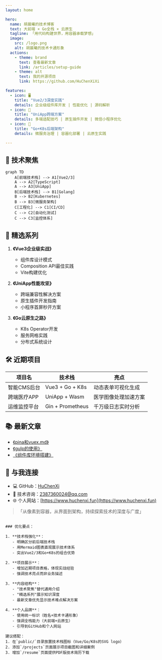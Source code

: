 ```yaml
---
layout: home

hero:
  name: 胡晨曦的技术博客
  text: 大前端 × Go全栈 × 云原生
  tagline: 「用代码构建世界，用容器承载梦想」
  image:
    src: /logo.png
    alt: 胡晨曦的技术卡通形象
  actions:
    - theme: brand
      text: 查看最新文章
      link: /articles/setup-guide
    - theme: alt
      text: 我的开源项目
      link: https://github.com/HuChenXiXi

features:
  - icon: 🖥️
    title: "Vue2/3深度实践"
    details: 企业级组件库开发 | 性能优化 | 源码解析
  - icon: 📱
    title: "UniApp跨端方案"
    details: 多端适配技巧 | 原生插件开发 | 微信小程序优化
  - icon: 🚀
    title: "Go+K8s后端架构"
    details: 微服务治理 | 容器化部署 | 云原生实践

---
```


## 🎯 技术聚焦

```mermaid
graph TD
    A[前端技术栈] --> A1[Vue2/3]
    A --> A2[TypeScript]
    A --> A3[UniApp]
    B[后端技术栈] --> B1[Golang]
    B --> B2[Kubernetes]
    B --> B3[微服务架构]
    C[工程化] --> C1[CI/CD]
    C --> C2[自动化测试]
    C --> C3[监控体系]
```

## 📌 精选系列

1. **《Vue3企业级实战》**  
   - 组件库设计模式  
   - Composition API最佳实践  
   - Vite构建优化  

2. **《UniApp性能攻坚》**  
   - 跨端兼容性解决方案  
   - 原生插件开发指南  
   - 小程序首屏秒开方案  

3. **《Go云原生之路》**  
   - K8s Operator开发  
   - 服务网格实践  
   - 分布式系统设计  

## 🛠️ 近期项目

| 项目名         | 技术栈               | 亮点                     |
|----------------|---------------------|--------------------------|
| 智能CMS后台    | Vue3 + Go + K8s     | 动态表单可视化生成        |
| 跨端医疗APP    | UniApp + Wasm       | 医学图像处理加速方案      |
| 运维监控平台   | Gin + Prometheus    | 千万级日志实时分析        |

## 📚 最新文章

- [《pina和vuex.md》](/articles/pina-vuex)  
- [《gulp的使用》](/articles/gulp-usage)  
- [《组件库环境搭建》](/articles/setup-guide)  

## 🤝 与我连接

- 💻 GitHub：[HuChenXi](https://github.com/HuChenXiXi)  
- 📧 技术咨询：2387360024@qq.com  
- 🌐 个人网站：[https://www.huchenxi.fun](https://www.huchenxi.fun)  

> 「从像素到容器，从界面到架构，持续探索技术的深度与广度」
```

### 优化要点：

1. **技术栈强化**：
   - 明确区分前后端技术栈
   - 用Mermaid图表直观展示技术体系
   - 突出Vue2/3和Go+K8s的组合优势

2. **项目展示**：
   - 增加近期项目表格，体现实战经验
   - 强调技术亮点而非业务描述

3. **内容结构**：
   - "技术聚焦"替代通用介绍
   - "精选系列"展示知识深度
   - 最新文章优先显示技术难点解决方案

4. **个人品牌**：
   - 使用统一标识（姓名+技术卡通形象）
   - 强调全栈能力（大前端+云原生）
   - 引导到GitHub和个人网站

建议搭配：
1. 在`public/`目录放置技术栈图标（Vue/Go/K8s的SVG logo）
2. 添加`/projects`页面展示项目截图和详细案例
3. 增加`/resume`页面提供PDF版技术简历下载